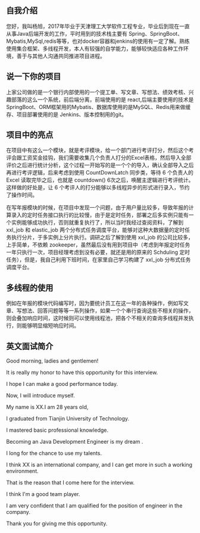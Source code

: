 ## 自我介绍
您好，我叫杨旭，2017年毕业于天津理工大学软件工程专业，毕业后到现在一直从事Java后端开发的工作，平时用到的技术栈主要有 Spring、SpringBoot、Mybatis,MySql,redis等等，也对docker容器和jenkins的使用有一定了解。熟练使用集合框架、多线程开发，本人有较强的自学能力，能够较快适应各种工作环境，善于与其他人沟通共同推进项目进程。

## 说一下你的项目
上家公司做的是一个银行内部使用的一个提工单、写文章、写想法、绩效考核、兴趣部落的这么一个系统，前后端分离，前端使用的是 react,后端主要使用的技术是 SpringBoot、ORM框架用的Mybatis、数据库使用的是MySQL、Redis用来做缓存、项目部署使用的是 Jenkins、版本控制用的git。

## 项目中的亮点

在项目中有这么一个模块，就是考评模块，给一个部门进行考评打分，然后这个考评会跟工资奖金挂钩，我们需要收集几个负责人打分的Excel表格，然后导入全部评价之后进行统计分析，这个过程一开始写的是一个个的导入，确认全部导入之后再进行考评逻辑，后来考虑到使用 CountDownLatch 同步类，等待 6 个负责人的 Excel 读取完毕之后，也就是 countdown() 6次之后，唤醒主逻辑进行考评统计。这样做的好处是，让 6 个考评人的打分能够以多线程异步的形式进行录入，节约了操作时间。


在写年报模块的时候，在项目中发现一个问题，由于用户量比较多，导致年报的计算录入的定时任务接口执行的比较慢，由于是定时任务，部署之后多实例只能有一个实例能够成功执行，否则就重复执行了，所以当时我经过查阅资料，了解到 xxl_job 和 elastic_job 两个分布式任务调度平台，能够对这种大数据量的定时任务执行分片，于多实例上分片执行。调研之后了解到使用 xxl_job 的公司比较多，上手简单，不依赖 zookeeper，虽然最后没有用到项目中（考虑到年报定时任务一年只执行一次，项目经理考虑到没有必要，就还是用的原来的 Schduling 定时任务），但是，我自己利用下班时间，在家里自己学习构建了 xxl_job 分布式任务调度平台。

## 多线程的使用

例如在年报的模块代码编写时，因为要统计员工在这一年的各种操作，例如写文章、写想法、回答问题等等一系列操作，如果一个个串行查询这些不相关的操作，则会叠加响应时间，这时候则可以使用线程池，把各个不相关的查询多线程并发执行，则能够明显缩短响应时间。

## 英文面试简介

Good morning, ladies and gentlemen! 

It is really my honor to have this opportunity for this interview. 

I hope I can make a good performance today. 

Now, I will introduce myself.

My name is XX.I am 28 years old, 

I graduated from  Tianjin University of Technology. 

I mastered basic professional knowledge.

Becoming an Java Development Engineer is my dream .

I long for the chance to use my talents.

I think XX is an international company, and I can get more in such a working environment.
 
That is the reason that I come here for the interview.

I think I'm a good team player.

I am very confident that I am qualified for the position of engineer in the company.

Thank you for giving me this opportunity.
